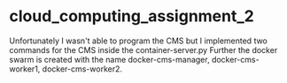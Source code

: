 # cloud_computing_assignment_2
Unfortunately I wasn't able to program the CMS but I implemented two commands for the CMS inside the container-server.py
Further the docker swarm is created with the name docker-cms-manager, docker-cms-worker1, docker-cms-worker2.
